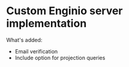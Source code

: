 # Custom Enginio server implementation

What's added:
* Email verification
* Include option for projection queries